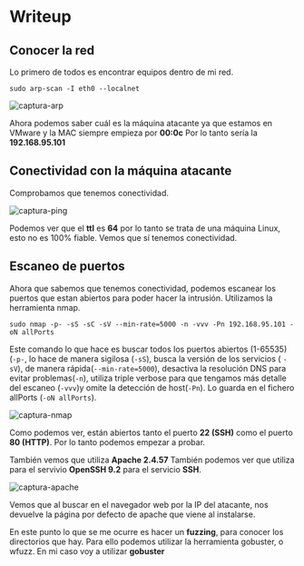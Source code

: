# Writeup

## Conocer la red

Lo primero de todos es encontrar equipos dentro de mi red.

`sudo arp-scan -I eth0 --localnet`

![captura-arp](https://github.com/Alv-fh/Vulnnyx_machines_writeups/assets/109484163/7d2bd547-ed76-4c3c-80cb-1c780eb41418)

Ahora podemos saber cuál es la máquina atacante ya que estamos en VMware y la MAC siempre empieza por **00:0c** Por lo tanto sería la **192.168.95.101**

## Conectividad con la máquina atacante

Comprobamos que tenemos conectividad.

![captura-ping](https://github.com/Alv-fh/Vulnnyx_machines_writeups/assets/109484163/0b997875-f5bf-4ada-9c1f-6114f83be5cb)

Podemos ver que el **ttl** es **64** por lo tanto se trata de una máquina Linux, esto no es 100% fiable. Vemos que sí tenemos conectividad.

## Escaneo de puertos

Ahora que sabemos que tenemos conectividad, podemos escanear los puertos que estan abiertos para poder hacer la intrusión. Utilizamos la herramienta nmap.

`sudo nmap -p- -sS -sC -sV --min-rate=5000 -n -vvv -Pn 192.168.95.101 -oN allPorts`

Este comando lo que hace es buscar todos los puertos abiertos (1-65535) (`-p-`, lo hace de manera sigilosa (`-sS`), busca la versión de los servicios ( `-sV`), de manera rápida(`--min-rate=5000`), desactiva la resolución DNS para evitar problemas(`-n`), utiliza triple verbose para que tengamos más detalle del escaneo (`-vvv`)y omite la detección de host(`-Pn`). Lo guarda en el fichero allPorts (`-oN allPorts`).

![captura-nmap](https://github.com/Alv-fh/Vulnnyx_machines_writeups/assets/109484163/60784049-41c4-4519-b4d1-4a692d79fb6b)

Como podemos ver, están abiertos tanto el puerto **22 (SSH)** como el puerto **80 (HTTP)**. Por lo tanto podemos empezar a probar.

También vemos que utiliza **Apache 2.4.57**
También podemos ver que utiliza para el servivio **OpenSSH 9.2** para el servicio **SSH**.

![captura-apache](https://github.com/Alv-fh/Vulnnyx_machines_writeups/assets/109484163/abdd66c6-d05d-4439-abca-fd5b6f04debc)

Vemos que al buscar en el navegador web por la IP del atacante, nos devuelve la página por defecto de apache que viene al instalarse.

En este punto lo que se me ocurre es hacer un **fuzzing**, para conocer los directorios que hay. Para ello podemos utilizar la herramienta gobuster, o wfuzz. En mi caso voy a utilizar **gobuster**
